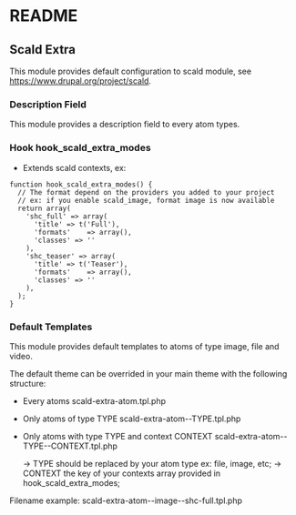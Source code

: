 # README

## Scald Extra
This module provides default configuration to scald module, 
see https://www.drupal.org/project/scald.

### Description Field
This module provides a description field to every atom types.

### Hook hook_scald_extra_modes
- Extends scald contexts, ex: 

```
function hook_scald_extra_modes() {
  // The format depend on the providers you added to your project
  // ex: if you enable scald_image, format image is now available
  return array(
    'shc_full' => array(
      'title' => t('Full'),
      'formats'    => array(),
      'classes' => ''
    ),
    'shc_teaser' => array(
      'title' => t('Teaser'),
      'formats'    => array(),
      'classes' => ''
    ),
  );
}
```

### Default Templates
This module provides default templates to atoms of type image, file and video.

The default theme can be overrided in your main theme with the following structure:
	
  - Every atoms
    scald-extra-atom.tpl.php
  
  - Only atoms of type TYPE
    scald-extra-atom--TYPE.tpl.php
  
  - Only atoms with type TYPE and context CONTEXT
	  scald-extra-atom--TYPE--CONTEXT.tpl.php

	-> TYPE should be replaced by your atom type ex: file, image, etc;
	-> CONTEXT the key of your contexts array provided in hook_scald_extra_modes;

Filename example: 
	scald-extra-atom--image--shc-full.tpl.php
